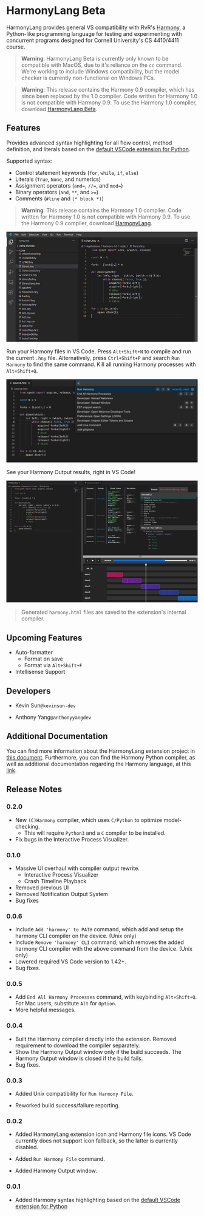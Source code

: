 # HarmonyLang Beta

HarmonyLang provides general VS compatibility with RvR's [Harmony](http://harmony.cs.cornell.edu), a Python-like programming language for testing and experimenting with concurrent programs designed for Cornell University's CS 4410/4411 course.

> **Warning**: HarmonyLang Beta is currently only known to be compatible with MacOS, due to it's reliance on the `cc` command. We're working to include Windows compatibility, but the model checker is currently non-functional on Windows PCs.

> **Warning**: This release contains the Harmony 0.9 compiler, which has since been replaced by the 1.0 compiler. Code written for Harmony 1.0 is not compatible with Harmony 0.9. To use the Harmony 1.0 compiler, download [HarmonyLang Beta](https://marketplace.visualstudio.com/items?itemName=kevinsun-dev-cornell.harmonylang-beta).

## Features

Provides advanced syntax highlighting for all flow control, method definition, and literals based on the [default VSCode extension for Python](https://github.com/microsoft/vscode).

Supported syntax:

- Control statement keywords (`for`, `while`, `if`, `else`)
- Literals (`True`, `None`, and numerics)
- Assignment operators (`and=`, `//=`, and `mod=`)
- Binary operators (`and`, `**`, and `>=`)
- Comments (`#line` and `(* block *)`)

> **Warning**: This release contains the Harmony 1.0 compiler. Code written for Harmony 1.0 is not compatible with Harmony 0.9. To use the Harmony 0.9 compiler, download [HarmonyLang](https://marketplace.visualstudio.com/items?itemName=kevinsun-dev-cornell.harmonylang).

![Syntax Highlighting](images/syntax-example.png)

Run your Harmony files in VS Code. Press `Alt+Shift+N` to compile and run the current `.hny` file. Alternatively, press `Ctrl+Shift+P` and search `Run Harmony` to find the same command. Kill all running Harmony processes with `Alt+Shift+Q`.

![Command](images/command-example.png)

See your Harmony Output results, right in VS Code!

![Harmony Output](images/build-example.jpg)

> Generated `harmony.html` files are saved to the extension's internal compiler.

## Upcoming Features

- Auto-formatter
  - Format on save
  - Format via `Alt+Shift+F`
- Intellisense Support

## Developers

- Kevin Sun`@kevinsun-dev`

- Anthony Yang`@anthonyyangdev`

## Additional Documentation

You can find more information about the HarmonyLang extension project in [this document](https://docs.google.com/document/d/16pO-tNLfNebIAuqb_vy_z0dJyIFX_Nb-xYDXRfMqOfE/edit?usp=sharing). Furthermore, you can find the Harmony Python compiler, as well as additional documentation regarding the Harmony language, at this [link](http://harmony.cs.cornell.edu).

## Release Notes

### 0.2.0
 - New `(C)Harmony` compiler, which uses `C/Python` to optimize model-checking.
    - This will require `Python3` and a `C` compiler to be installed.
 - Fix bugs in the Interactive Process Visualizer.

### 0.1.0
 - Massive UI overhaul with compiler output rewrite.
   - Interactive Process Visualizer
   - Crash Timeline Playback
 - Removed previous UI
 - Removed Notification Output System
 - Bug fixes

### 0.0.6

- Include `Add 'harmony' to PATH` command, which add and setup the harmony CLI compiler on the device. (Unix only)
- Include `Remove 'harmony' CLI` command, which removes the added harmony CLI compiler with the above command from the device. (Unix only)
- Lowered required VS Code version to 1.42+.
- Bug fixes.

### 0.0.5

- Add `End All Harmony Processes` command, with keybinding `Alt+Shift+Q`. For Mac users, substitute `Alt` for `Option`.
- More helpful messages.

### 0.0.4

- Built the Harmony compiler directly into the extension. Removed requirement to download the compiler separately.
- Show the Harmony Output window only if the build succeeds. The Harmony Output window is closed if the build fails.
- Bug fixes.

### 0.0.3

- Added Unix compatibility for `Run Harmony File`.

- Reworked build success/failure reporting.

### 0.0.2

- Added HarmonyLang extension icon and Harmony file icons. VS Code currently does not support icon fallback, so the latter is currently disabled.

- Added `Run Harmony File` command.

- Added Harmony Output window.

### 0.0.1

- Added Harmony syntax highlighting based on the [default VSCode extension for Python](https://github.com/microsoft/vscode)
